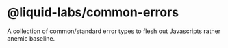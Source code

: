 # @liquid-labs/common-errors

A collection of common/standard error types to flesh out Javascripts rather anemic baseline.